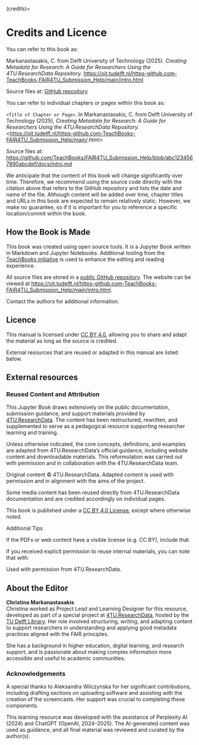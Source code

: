 (credits)=
# Credits and Licence

You can refer to this book as:

Markanastasakis, C. from Delft University of Technology (2025). *Creating Metadata for Research: A Guide for Researchers Using the 4TU.ResearchData Repository.* <https://oit.tudelft.nl/https-github.com-TeachBooks-FAIR4TU_Submission_Help/main/intro.html>

Source files at: [GitHub repository](https://github.com/TeachBooks/FAIR4TU_Submission_Help)

You can refer to individual chapters or pages within this book as:

`<Title of Chapter or Page>`. In Markanastasakis, C. from Delft University of Technology (2025), *Creating Metadata for Research: A Guide for Researchers Using the 4TU.ResearchData Repository*. <https://oit.tudelft.nl/https-github.com-TeachBooks-FAIR4TU_Submission_Help/main/<page-filename>.html>  

Source files at: <https://github.com/TeachBooks/FAIR4TU_Submission_Help/blob/abc1234567890abcdef/docs/intro.md>

We anticipate that the content of this book will change significantly over time. Therefore, we recommend using the source code directly with the citation above that refers to the GitHub repository and lists the date and name of the file. Although content will be added over time, chapter titles and URLs in this book are expected to remain relatively static. However, we make no guarantee, so if it is important for you to reference a specific location/commit within the book.

## How the Book is Made

This book was created using open source tools. It is a Jupyter Book written in Markdown and Jupyter Notebooks. Additional tooling from the [TeachBooks initiative](https://teachbooks.io/) is used to enhance the editing and reading experience.  

All source files are stored in a [public GitHub repository](https://github.com/TeachBooks/FAIR4TU_Submission_Help). The website can be viewed at <https://oit.tudelft.nl/https-github.com-TeachBooks-FAIR4TU_Submission_Help/main/intro.html>.  

Contact the authors for additional information.

## Licence

This manual is licensed under [CC BY 4.0](https://creativecommons.org/licenses/by/4.0/), allowing you to share and adapt the material as long as the source is credited.  

External resources that are reused or adapted in this manual are listed below.

## External resources

### Reused Content and Attribution

This Jupyter Book draws extensively on the public documentation, submission guidance, and support materials provided by [4TU.ResearchData](https://data.4tu.nl). The content has been restructured, rewritten, and supplemented to serve as a pedagogical resource supporting researcher learning and training.

Unless otherwise indicated, the core concepts, definitions, and examples are adapted from 4TU.ResearchData’s official guidance, including website content and downloadable materials. This reformulation was carried out with permission and in collaboration with the 4TU.ResearchData team.

Original content © 4TU.ResearchData. Adapted content is used with permission and in alignment with the aims of the project.

Some media content has been reused directly from 4TU.ResearchData documentation and are credited accordingly on individual pages.

This book is published under a [CC BY 4.0 License](https://creativecommons.org/licenses/by/4.0/), except where otherwise noted.

Additional Tips

If the PDFs or web content have a visible license (e.g. CC BY), include that.

If you received explicit permission to reuse internal materials, you can note that with:

Used with permission from 4TU.ResearchData.

## About the Editor

**Christina Markanastasakis**  
Christina worked as Project Lead and Learning Designer for this resource, developed as part of a special project at [4TU.ResearchData](https://data.4tu.nl), hosted by the [TU Delft Library](https://www.tudelft.nl/library). Her role involved structuring, writing, and adapting content to support researchers in understanding and applying good metadata practices aligned with the FAIR principles.  

She has a background in higher education, digital learning, and research support, and is passionate about making complex information more accessible and useful to academic communities.  

### Acknowledgements
A special thanks to Aleksandra Wilczynska for her significant contributions, including drafting sections on uploading software and assisting with the creation of the screencasts. Her support was crucial to completing these components.

This learning resource was developed with the assistance of Perplexity AI (2024) and ChatGPT (OpenAI, 2024–2025). The AI-generated content was used as guidance, and all final material was reviewed and curated by the author(s).

